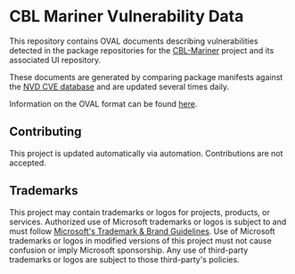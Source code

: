 # CBL Mariner Vulnerability Data

This repository contains OVAL documents describing vulnerabilities detected in the package repositories for the [CBL-Mariner](https://github.com/microsoft/CBL-Mariner) project and its associated UI repository.

These documents are generated by comparing package manifests against the [NVD CVE database](https://nvd.nist.gov/) and are updated several times daily.

Information on the OVAL format can be found [here](https://oval.mitre.org/language/about/overview.html).

## Contributing

This project is updated automatically via automation.  Contributions are not accepted.

## Trademarks

This project may contain trademarks or logos for projects, products, or services. Authorized use of Microsoft 
trademarks or logos is subject to and must follow 
[Microsoft's Trademark & Brand Guidelines](https://www.microsoft.com/en-us/legal/intellectualproperty/trademarks/usage/general).
Use of Microsoft trademarks or logos in modified versions of this project must not cause confusion or imply Microsoft sponsorship.
Any use of third-party trademarks or logos are subject to those third-party's policies.
